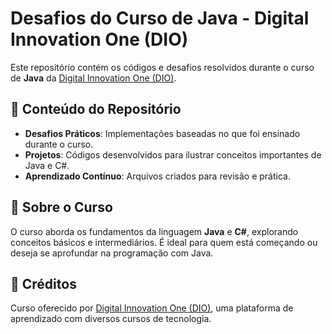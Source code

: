 # Desafios do Curso de Java - Digital Innovation One (DIO)

Este repositório contém os códigos e desafios resolvidos durante o curso de **Java** da [Digital Innovation One (DIO)](https://www.dio.me/).

## 🚀 Conteúdo do Repositório
- **Desafios Práticos**: Implementações baseadas no que foi ensinado durante o curso.
- **Projetos**: Códigos desenvolvidos para ilustrar conceitos importantes de Java e C#.
- **Aprendizado Contínuo**: Arquivos criados para revisão e prática.

## 📝 Sobre o Curso
O curso aborda os fundamentos da linguagem **Java** e **C#**, explorando conceitos básicos e intermediários. É ideal para quem está começando ou deseja se aprofundar na programação com Java.


## 🌟 Créditos
Curso oferecido por [Digital Innovation One (DIO)](https://www.dio.me/), uma plataforma de aprendizado com diversos cursos de tecnologia.
